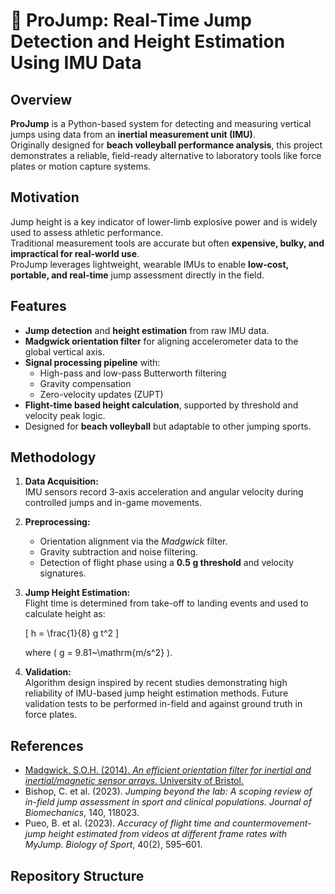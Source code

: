 # 🏐 ProJump: Real-Time Jump Detection and Height Estimation Using IMU Data

## Overview
**ProJump** is a Python-based system for detecting and measuring vertical jumps using data from an **inertial measurement unit (IMU)**.  
Originally designed for **beach volleyball performance analysis**, this project demonstrates a reliable, field-ready alternative to laboratory tools like force plates or motion capture systems.

## Motivation
Jump height is a key indicator of lower-limb explosive power and is widely used to assess athletic performance.  
Traditional measurement tools are accurate but often **expensive, bulky, and impractical for real-world use**.  
ProJump leverages lightweight, wearable IMUs to enable **low-cost, portable, and real-time** jump assessment directly in the field.

## Features
- **Jump detection** and **height estimation** from raw IMU data.  
- **Madgwick orientation filter** for aligning accelerometer data to the global vertical axis.  
- **Signal processing pipeline** with:
  - High-pass and low-pass Butterworth filtering
  - Gravity compensation
  - Zero-velocity updates (ZUPT)
- **Flight-time based height calculation**, supported by threshold and velocity peak logic.  
- Designed for **beach volleyball** but adaptable to other jumping sports.

## Methodology
1. **Data Acquisition:**  
   IMU sensors record 3-axis acceleration and angular velocity during controlled jumps and in-game movements.

2. **Preprocessing:**  
   - Orientation alignment via the *Madgwick* filter.  
   - Gravity subtraction and noise filtering.  
   - Detection of flight phase using a **0.5 g threshold** and velocity signatures.

3. **Jump Height Estimation:**  
   Flight time is determined from take-off to landing events and used to calculate height as:  

   \[
   h = \frac{1}{8} g t^2
   \]

   where \( g = 9.81~\mathrm{m/s^2} \).

4. **Validation:**  
   Algorithm design inspired by recent studies demonstrating high reliability of IMU-based jump height estimation methods. Future validation tests to be performed in-field and against ground truth in force plates. 

## References
- [Madgwick, S.O.H. (2014). *An efficient orientation filter for inertial and inertial/magnetic sensor arrays.* University of Bristol.](https://x-io.co.uk/downloads/madgwick-phd-thesis.pdf)  
- Bishop, C. et al. (2023). *Jumping beyond the lab: A scoping review of in-field jump assessment in sport and clinical populations.* *Journal of Biomechanics*, 140, 118023.  
- Pueo, B. et al. (2023). *Accuracy of flight time and countermovement-jump height estimated from videos at different frame rates with MyJump.* *Biology of Sport*, 40(2), 595–601.

## Repository Structure
